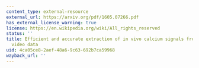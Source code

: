 ```yaml
---
content_type: external-resource
external_url: https://arxiv.org/pdf/1605.07266.pdf
has_external_license_warning: true
license: https://en.wikipedia.org/wiki/All_rights_reserved
status: ''
title: Efficient and accurate extraction of in vivo calcium signals from microendoscopic
  video data
uid: 4ca05ce8-2aef-48a6-9c63-692b7ca59968
wayback_url: ''
---
```

